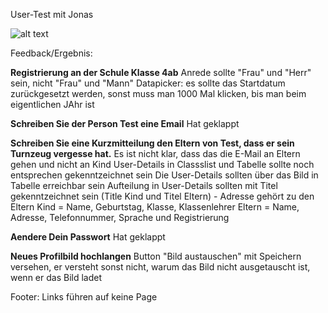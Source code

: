 User-Test mit Jonas

![alt text](/UserTest_Jonas.jpg "Jonas")

Feedback/Ergebnis:

**Registrierung an der Schule Klasse 4ab**
Anrede sollte "Frau" und "Herr" sein, nicht "Frau" und "Mann"
Datapicker: es sollte das Startdatum zurückgesetzt werden, sonst muss man 1000 Mal klicken, bis man beim eigentlichen JAhr ist

**Schreiben Sie der Person Test eine Email**
Hat geklappt 

**Schreiben Sie eine Kurzmitteilung den Eltern von Test, dass er sein Turnzeug vergesse hat.**
Es ist nicht klar, dass das die E-Mail an Eltern gehen und nicht an Kind
User-Details in Classslist und Tabelle sollte noch entsprechen gekenntzeichnet sein
Die User-Details sollten über das Bild in Tabelle erreichbar sein
Aufteilung in User-Details sollten mit Titel gekenntzeichnet sein (Title Kind und Titel Eltern) - Adresse gehört zu den Eltern
Kind = Name, Geburtstag, Klasse, Klassenlehrer
Eltern = Name, Adresse, Telefonnummer, Sprache und Registrierung

**Aendere Dein Passwort**
Hat geklappt

**Neues Profilbild hochlangen**
Button "Bild austauschen" mit Speichern versehen, er versteht sonst nicht, warum das Bild nicht ausgetauscht ist, wenn er das Bild ladet

Footer: Links führen auf keine Page

